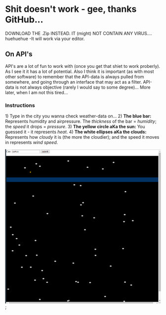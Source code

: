 <h1>Shit doesn't work - gee, thanks GitHub...</h1>

DOWNLOAD THE .Zip INSTEAD. IT (might) NOT CONTAIN ANY VIRUS.... huehuehue
-It will work via your editor.

<h2>On API's</h2>
API's are a lot of fun to work with (once you get that shiet to work proberly). As I see it it has a lot of potential.
Also I think it is important (as with most other software) to remember that the API-data is always pulled from somewhere, and going through an interface that may act as a filter.
API-data is not always objective (rarely I would say to some degree)... More later, when I am not this tired...

<h3>Instructions</h3>
1) Type in the city you wanna check weather-data on...
2) <b>The blue bar:</b> Represents humidity and airpressure. The <i>thickness</i> of the bar = <i>humidity</i>; the <i>speed</i> it drops = <i>pressure</i>.
3) <b>The yellow circle aKa the sun:</b> You guessed it - it represents <i>heat</i>.
4) <b>The white ellipses aKa the clouds:</b> Represents how <i>cloudy</i> it is (the more the cloudier); and the speed it moves in represents <i>wind speed</i>.


![screenshot](https://github.com/LurdKek/AP2017/blob/gh-pages/miniex09/Capture10.PNG?raw=true);
